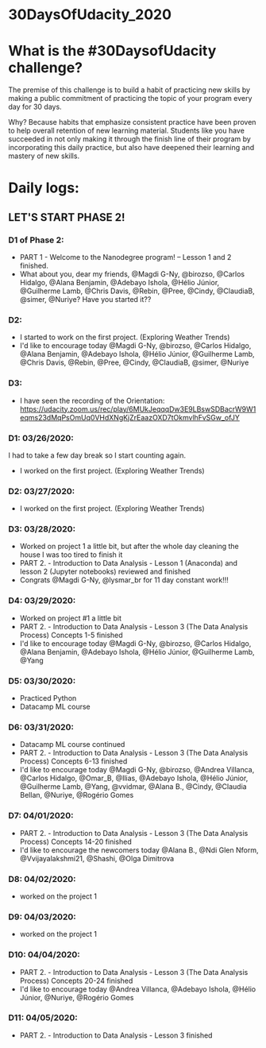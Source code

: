 # 30DaysOfUdacity_2020

# What is the #30DaysofUdacity challenge?
The premise of this challenge is to build a habit of practicing new skills by making a public commitment of practicing the topic of your program every day for 30 days. 

Why? Because habits that emphasize consistent practice have been proven to help overall retention of new learning material. Students like you have succeeded in not only making it through the finish line of their program by incorporating this daily practice, but also have deepened their learning and mastery of new skills. 

# Daily logs:
## LET'S START PHASE 2!
### D1 of Phase 2:
- PART 1 - Welcome to the Nanodegree program! – Lesson 1 and 2 finished.
- What about you, dear my friends, @Magdi G-Ny, @birozso, @Carlos Hidalgo, @Alana Benjamin, @Adebayo Ishola, @Hélio Júnior, @Guilherme Lamb, @Chris Davis, @Rebin, @Pree, @Cindy, @ClaudiaB, @simer, @Nuriye?
Have you started it??

### D2: 
- I started to work on the first project. (Exploring Weather Trends) 
- I'd like to encourage today  @Magdi G-Ny, @birozso, @Carlos Hidalgo, @Alana Benjamin, @Adebayo Ishola, @Hélio Júnior, @Guilherme Lamb, @Chris Davis, @Rebin, @Pree, @Cindy, @ClaudiaB, @simer, @Nuriye

### D3: 
- I have seen the recording of the Orientation: https://udacity.zoom.us/rec/play/6MUkJeqqqDw3E9LBswSDBacrW9W1eqms23dMqPsOmUq0VHdXNgKjZrEaazOXD7tOkmvlhFvSGw_ofJY

### D1: 03/26/2020:
I had to take a few day break so I start counting again.
- I worked on the first project. (Exploring Weather Trends) 

### D2: 03/27/2020:
- I worked on the first project. (Exploring Weather Trends) 

### D3: 03/28/2020:
- Worked on project 1 a little bit, but after the whole day cleaning the house I was too tired to finish it
- PART 2. - Introduction to Data Analysis - Lesson 1 (Anaconda) and lesson 2 (Jupyter notebooks) reviewed and finished
- Congrats @Magdi G-Ny, @lysmar_br for 11 day constant work!!!

### D4: 03/29/2020:
- Worked on project #1 a little bit
- PART 2. - Introduction to Data Analysis - Lesson 3 (The Data Analysis Process) Concepts 1-5 finished
- I'd like to encourage today  @Magdi G-Ny, @birozso, @Carlos Hidalgo, @Alana Benjamin, @Adebayo Ishola, @Hélio Júnior, @Guilherme Lamb, @Yang

### D5: 03/30/2020:
- Practiced Python
- Datacamp ML course

### D6: 03/31/2020:
- Datacamp ML course continued
- PART 2. - Introduction to Data Analysis - Lesson 3 (The Data Analysis Process) Concepts 6-13 finished
- I'd like to encourage today  @Magdi G-Ny, @birozso, @Andrea Villanca, @Carlos Hidalgo, @Omar_B, @Ilias, @Adebayo Ishola, @Hélio Júnior, @Guilherme Lamb, @Yang, @vvidmar, @Alana B., @Cindy, @Claudia Bellan, @Nuriye, @Rogério Gomes

### D7: 04/01/2020:
- PART 2. - Introduction to Data Analysis - Lesson 3 (The Data Analysis Process) Concepts 14-20 finished
- I'd like to encourage the newcomers today @Alana B., @Ndi Glen Nform, @Vvijayalakshmi21, @Shashi, @Olga Dimitrova 

### D8: 04/02/2020:
- worked on the project 1

### D9: 04/03/2020:
- worked on the project 1

### D10: 04/04/2020:
- PART 2. - Introduction to Data Analysis - Lesson 3 (The Data Analysis Process) Concepts 20-24 finished
- I'd like to encourage today @Andrea Villanca, @Adebayo Ishola, @Hélio Júnior, @Nuriye, @Rogério Gomes

### D11: 04/05/2020:
- PART 2. - Introduction to Data Analysis - Lesson 3 finished